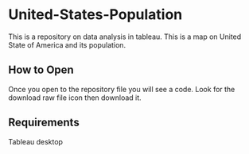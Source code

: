 # United-States-Population
This is a repository on data analysis in tableau. This is a map on United State of America and its population.
## How to Open
Once you open to the repository file you will see a code. Look for the download raw file icon then download it.
## Requirements
Tableau desktop

